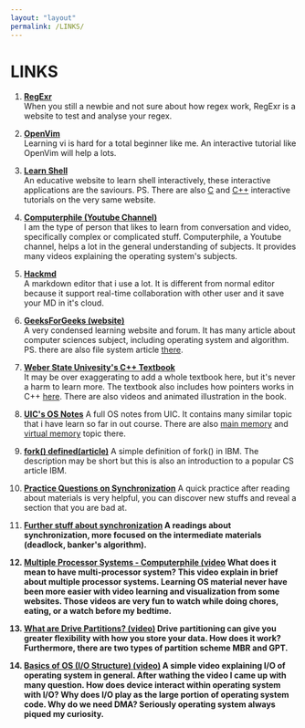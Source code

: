 ```yaml
---
layout: "layout"
permalink: /LINKS/
---
```


# LINKS

1. <b>[RegExr](https://regexr.com/)</b><br>
When you still a newbie and not sure about how regex work, RegExr is a website to test and analyse your regex.

2. <b>[OpenVim](https://www.openvim.com/tutorial.html)</b><br>
Learning vi is hard for a total beginner like me. An interactive tutorial like OpenVim will help a lots.

3. <b>[Learn Shell](https://www.learnshell.org)</b><br>
An educative website to learn shell interactively, these interactive applications are the saviours. PS. There are also [C](https://www.learn-c.org/) and [C++](https://www.learn-cpp.org/) interactive tutorials on the very same website.

4. <b>[Computerphile (Youtube Channel)](https://www.youtube.com/user/Computerphile)</b><br>
I am the type of person that likes to learn from conversation and video, specifically complex or complicated stuff. Computerphile, a Youtube channel, helps a lot in the general understanding of subjects. It provides many videos explaining the operating system's subjects.

5. <b>[Hackmd](https://hackmd.io/?nav=overview)</b><br>
A markdown editor that i use a lot. It is different from normal editor because it support real-time collaboration with other user and it save your MD in it's cloud.

6. <b>[GeeksForGeeks (website)](https://www.geeksforgeeks.org/)</b><br>
A very condensed learning website and forum. It has many article about computer sciences subject, including operating system and algorithm. PS. there are also file system article [there](https://www.geeksforgeeks.org/file-systems-in-operating-system/).

7. <b>[Weber State Univesity's C++ Textbook](http://icarus.cs.weber.edu/~dab/cs1410/textbook/index.html)</b><br>
It may be over exaggerating to add a whole textbook here, but it's never a harm to learn more. The textbook also includes how pointers works in C++ [here](http://icarus.cs.weber.edu/~dab/cs1410/textbook/pointers.html). There are also videos and animated illustration in the book.

8. <b>[UIC's OS Notes](https://www.cs.uic.edu/~jbell/CourseNotes/OperatingSystems/)</b>
A full OS notes from UIC. It contains many similar topic that i have learn so far in out course. There are also [main memory](https://www.cs.uic.edu/~jbell/CourseNotes/OperatingSystems/8_MainMemory.html) and [virtual memory](https://www.cs.uic.edu/~jbell/CourseNotes/OperatingSystems/9_VirtualMemory.html) topic there.

9. <b>[fork() defined(article)](https://www.ibm.com/docs/en/zos/2.3.0?topic=functions-fork-create-new-process)</b>
A simple definition of fork() in IBM. The description may be short but this is also an introduction to a popular CS article IBM.

10. <b>[Practice Questions on Synchronization](https://www.btechonline.org/2013/01/gate-questions-os-synchronization.html)</b>
A quick practice after reading about materials is very helpful, you can discover new stuffs and reveal a section that you are bad at.

11. <b>[Further stuff about synchronization](http://lass.cs.umass.edu/~shenoy/courses/spring10/lectures/Lec11.pdf)
A readings about synchronization, more focused on the intermediate materials (deadlock, banker's algorithm).

12. <b>[Multiple Processor Systems - Computerphile (video](https://youtu.be/3RvkfuXUv1c)</b>
What does it mean to have multi-processor system? This video explain in brief about multiple processor systems. Learning OS material never have been more easier with video learning and visualization from some websites. Those videos are very fun to watch while doing chores, eating, or a watch before my bedtime. 

13. <b>[What are Drive Partitions? (video)](https://www.youtube.com/watch?v=AeUM4kR67XQ)</b>
Drive partitioning can give you greater flexibility with how you store your data. How does it work? Furthermore, there are two types of partition scheme MBR and GPT.

14. <b>[Basics of OS (I/O Structure) (video)](https://www.youtube.com/watch?v=F18RiREDkwE)</b>
A simple video explaining I/O of operating system in general. After wathing the video I came up with many question. How does device interact within operating system with I/O? Why does I/O play as the large portion of operating system code. Why do we need DMA? Seriously operating system always piqued my curiosity.
